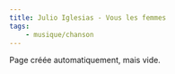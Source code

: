 ```yaml
---
title: Julio Iglesias - Vous les femmes
tags:
    - musique/chanson
---
```


Page créée automatiquement, mais vide.
